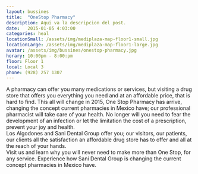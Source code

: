 ```yaml
---
layout: bussines
title:  "OneStop Pharmacy"
description: Aqui va la descripcion del post.
date:   2015-01-05 4:03:00
categories: heal
locationSmall: /assets/img/mediplaza-map-floor1-small.jpg
locationLarge: /assets/img/mediplaza-map-floor1-large.jpg
avatar: /assets/img/bussines/onestop-pharmacy.jpg
horary: 10:00pm - 8:00:pm
floor: Floor 1
local: Local 3
phone: (928) 257 1307
---
```


A pharmacy can offer you many medications or services, but visiting a drug store that offers you everything you need and at an affordable price, that is hard to find. This all will change in 2015, One Stop Pharmacy has arrive, changing the concept current pharmacies in Mexico have; our professional pharmacist will take care of your health.
No longer will you need to fear the development of an infection or let the limitation the cost of a prescription, prevent your joy and health.  
Los Algodones and Sani Dental Group offer you; our visitors, our patients, our clients all the satisfaction an affordable drug store has to offer and all at the reach of your hands.  
Visit us and learn why you will never need to make more than One Stop, for any service. Experience how Sani Dental Group is changing the current concept pharmacies in Mexico have.